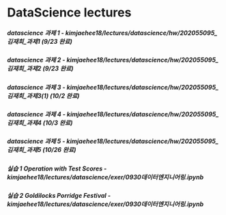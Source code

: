 # DataScience lectures

##### datascience 과제 1 - kimjaehee18/lectures/datascience/hw/202055095_김재희_과제1 (9/23 완료)
##### datascience 과제 2 - kimjaehee18/lectures/datascience/hw/202055095_김재희_과제2 (9/23 완료)
##### datascience 과제 3 - kimjaehee18/lectures/datascience/hw/202055095_김재희_과제3(1) (10/2 완료)
##### datascience 과제 4 - kimjaehee18/lectures/datascience/hw/202055095_김재희_과제4 (10/3 완료)
##### datascience 과제 5 - kimjaehee18/lectures/datascience/hw/202055095_김재희_과제5 (10/26 완료)

##### 실습 1 Operation with Test Scores - kimjaehee18/lectures/datascience/exer/0930데이터엔지니어링.ipynb
##### 실습 2 Goldilocks Porridge Festival - kimjaehee18/lectures/datascience/exer/0930데이터엔지니어링.ipynb
